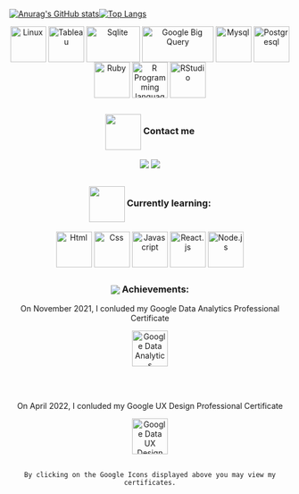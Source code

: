 <!----------------------------------------------------------------Responsive Stats Boards------------------------------------------------------------->
[![Anurag's GitHub stats](https://github-readme-stats.vercel.app/api?username=david-paulos&show_icons=true&&hide_border=true&&title_color=216aff&icon_color=216aff&include_all_commits=true&count_private=true)](https://github.com/anuraghazra/github-readme-stats)[![Top Langs](https://github-readme-stats.vercel.app/api/top-langs?username=david-paulos&langs_count=10&bg_color=ffffff&title_color=216aff&hide=HTML,CSS&icon_color=216aff&hide_border=true&custom_title=Languages)](https://github.com/anuraghazra/github-readme-stats)


<!------------------------------------------------------------------Technologies I Know----------------------------------------------------------------> 
 
 <div align="center">
  <img align="center" height="64" width="64" title="Linux" src="https://cdn.jsdelivr.net/gh/devicons/devicon/icons/linux/linux-original.svg" />
  <img align="center" height="64" width="64" title="Tableau" src="https://img.icons8.com/color/48/000000/tableau-software.png" />
  <img align="center" height="64" width="96" title="Sqlite" src="https://www.vectorlogo.zone/logos/sqlite/sqlite-ar21.svg" />
  <img align="center" height="64" width="128" title="Google Big Query" src="https://www.vectorlogo.zone/logos/google_bigquery/google_bigquery-ar21.svg" />
  <img align="center" height="64" width="64" title="Mysql" src="https://cdn.jsdelivr.net/gh/devicons/devicon/icons/mysql/mysql-original-wordmark.svg" />
  <img align="center" height="64" width="64" title="Postgresql" src="https://cdn.jsdelivr.net/gh/devicons/devicon/icons/postgresql/postgresql-original-wordmark.svg" />
  <img align="center" height="64" width="64" title="Ruby" src="https://cdn.jsdelivr.net/gh/devicons/devicon/icons/ruby/ruby-original-wordmark.svg" />
  <img align="center" height="64" width="64" title="R Programming language" src="https://www.r-project.org/logo/Rlogo.svg" />
  <img align="center" height="64" width="64" title="RStudio" src="https://cdn.jsdelivr.net/gh/devicons/devicon/icons/rstudio/rstudio-original.svg" />
 </div>

 ##
<!----------------------------------------------------------Greetings card & ConnectionBadges---------------------------------------------------------> 
 <div align="center"></>
 
###  <img align="center" height="64" width="64" src="https://img.icons8.com/nolan/64/megaphone.png" /> Contact me
 <div align="center"> 
  <a href="https://www.linkedin.com/in/david-paulos-web-developer" target="_blank" title="My LinkedIn!" ><img src="https://img.shields.io/badge/LinkedIn-0077B5?style=for-the-badge&logo=linkedin&logoColor=white"></a>
  <a href="mailto:david.emanuel.paulos@gmail.com" target="_blank" title="Email me at david.emanuel.paulos@gmail.com"><img src="https://img.shields.io/badge/Gmail-D14836?style=for-the-badge&logo=gmail&logoColor=white"></a>
 </div>
 
 ## 
<!---------------------------------------------------------------------Current Goals-------------------------------------------------------------------> 
<div align="center"></>

 ### <img align="center" height="64" width="64" src="https://img.icons8.com/nolan/64/learning.png"/> Currently learning:
 
 <div align="center">
  <img align="center" height="64" width="64" title="Html" src="https://cdn.jsdelivr.net/gh/devicons/devicon/icons/html5/html5-original-wordmark.svg" />
  <img align="center" height="64" width="64" title="Css" src="https://cdn.jsdelivr.net/gh/devicons/devicon/icons/css3/css3-original-wordmark.svg" />
  <img align="center" height="64" width="64" title="Javascript" src="https://cdn.jsdelivr.net/gh/devicons/devicon/icons/javascript/javascript-original.svg" />
  <img align="center" height="64" width="64" title="React.js" src="https://cdn.jsdelivr.net/gh/devicons/devicon/icons/react/react-original-wordmark.svg" />
  <img align="center" height="64" width="64" title="Node.js" src="https://cdn.jsdelivr.net/gh/devicons/devicon/icons/nodejs/nodejs-original-wordmark.svg" />

<!-----------------------------------------------------------------------Certificates------------------------------------------------------------------> 
## 

### <img align="center" src="https://img.icons8.com/nolan/64/diploma.png" /> Achievements:

 On November 2021, I conluded my Google Data Analytics Professional Certificate 

<div align="center"><a target="_blank" href="https://www.coursera.org/account/accomplishments/specialization/certificate/SBJCRCZFJLEE"><img title="Google Data Analytics Professional Certificate" align="center" height="64" width="64" src="https://cdn.jsdelivr.net/gh/devicons/devicon/icons/google/google-original.svg" /></a>
</div>
 
\
&nbsp;
 
  On April 2022, I conluded my Google UX Design Professional Certificate 

<div align="center"><a target="_blank" href="https://www.coursera.org/account/accomplishments/specialization/certificate/Y4P5KHLBA4CX"><img title="Google Data UX Design Professional Certificate" align="center" height="64" width="64" src="https://cdn.jsdelivr.net/gh/devicons/devicon/icons/google/google-original.svg" /></a>
</div>
 
 ##
<div align="center"> 
     
    By clicking on the Google Icons displayed above you may view my certificates.

</div>
 
 
